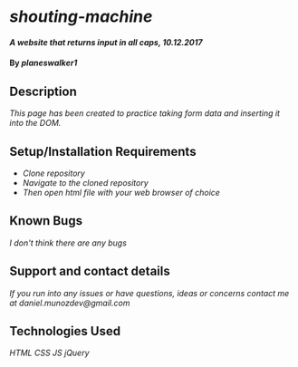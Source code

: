 # _shouting-machine_

#### _A website that returns input in all caps, 10.12.2017_

#### By _**planeswalker1**_

## Description

_This page has been created to practice taking form data and inserting it into the DOM._

## Setup/Installation Requirements

* _Clone repository_
* _Navigate to the cloned repository_
* _Then open html file with your web browser of choice_

## Known Bugs

_I don't think there are any bugs_

## Support and contact details

_If you run into any issues or have questions, ideas or concerns contact me at daniel.munozdev@gmail.com_

## Technologies Used

_HTML_
_CSS_
_JS_
_jQuery_
